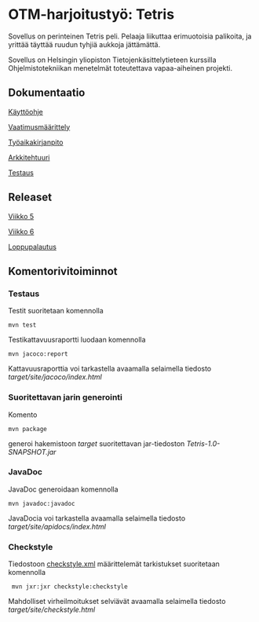 # OTM-harjoitustyö: Tetris

Sovellus on perinteinen Tetris peli. Pelaaja liikuttaa erimuotoisia palikoita, ja yrittää täyttää ruudun tyhjiä aukkoja jättämättä.

Sovellus on Helsingin yliopiston Tietojenkäsittelytieteen kurssilla Ohjelmistotekniikan menetelmät toteutettava vapaa-aiheinen projekti.

## Dokumentaatio

[Käyttöohje](dokumentaatio/kayttoohje.md)

[Vaatimusmäärittely](dokumentaatio/vaatimusmaarittely.md)

[Työaikakirjanpito](dokumentaatio/tuntikirjanpito.md)

[Arkkitehtuuri](dokumentaatio/arkkitehtuuri.md)

[Testaus](dokumentaatio/testaus.md)

## Releaset

[Viikko 5](https://github.com/kalppi/otm-harjoitustyo/releases/tag/viikko5)

[Viikko 6](https://github.com/kalppi/otm-harjoitustyo/releases/tag/viikko6)

[Loppupalautus](https://github.com/kalppi/otm-harjoitustyo/releases/tag/loppupalautus)


## Komentorivitoiminnot

### Testaus

Testit suoritetaan komennolla

```
mvn test
```

Testikattavuusraportti luodaan komennolla

```
mvn jacoco:report
```

Kattavuusraporttia voi tarkastella avaamalla selaimella tiedosto _target/site/jacoco/index.html_

### Suoritettavan jarin generointi

Komento

```
mvn package
```

generoi hakemistoon _target_ suoritettavan jar-tiedoston _Tetris-1.0-SNAPSHOT.jar_

### JavaDoc

JavaDoc generoidaan komennolla

```
mvn javadoc:javadoc
```

JavaDocia voi tarkastella avaamalla selaimella tiedosto _target/site/apidocs/index.html_

### Checkstyle

Tiedostoon [checkstyle.xml](https://github.com/kalppi/otm-harjoitustyo/blob/master/Tetris/checkstyle.xml) määrittelemät tarkistukset suoritetaan komennolla

```
 mvn jxr:jxr checkstyle:checkstyle
```

Mahdolliset virheilmoitukset selviävät avaamalla selaimella tiedosto _target/site/checkstyle.html_
